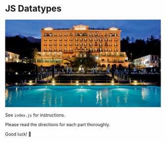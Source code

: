 # JS Datatypes

![Learn JS](hotel.jpg)

See `index.js` for instructions.

Please read the directions for each part thoroughly. 

Good luck! 🚀
